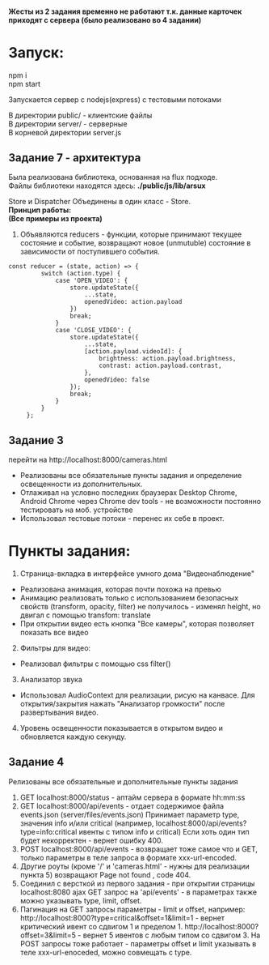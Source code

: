 #### Жесты из 2 задания временно не работают т.к. данные карточек приходят с сервера (было реализовано во 4 задании)

# Запуск: <br>
npm i <br>
npm start <br>

Запускается сервер с nodejs(express) с тестовыми потоками

В директории public/ - клиентские файлы <br>
В директории server/ - серверные <br>
В корневой директории server.js <br>

## **Задание 7** - архитектура
Была реализована библиотека, основанная на flux подходе. <br>
Файлы библиотеки находятся здесь: <b>./public/js/lib/arsux </b>

Store и Dispatcher Объединены в один класс - Store. <br>
<b>Принцип работы: </b> <br>
<b>(Все примеры из проекта)</b> <br>
1. Объявляются reducers - функции, которые принимают текущее состояние и событие, возвращают новое (unmutuble) состояние в зависимости от поступившего события. <br>

```    
const reducer = (state, action) => { 
         switch (action.type) {
             case 'OPEN_VIDEO': {
                 store.updateState({
                     ...state,
                     openedVideo: action.payload
                 })
                 break;
             }
             case 'CLOSE_VIDEO': {
                 store.updateState({
                     ...state,
                     [action.payload.videoId]: {
                         brightness: action.payload.brightness,
                         contrast: action.payload.contrast,
                     },
                     openedVideo: false
                 });
                 break;
             }
         }
     };
```

## **Задание 3**
перейти на http://localhost:8000/cameras.html

- Реализованы все обязательные пункты задания и определение освещенности из дополнительных.
- Отлаживал на условно последних браузерах Desktop Chrome, Android Chrome через Chrome dev tools - не возможности постоянно тестировать на моб. устройстве
- Использовал тестовые потоки - перенес их себе в проект.

# Пункты задания:
1. Страница-вкладка в интерфейсе умного дома "Видеонаблюдение"
 - Реализована анимация, которая почти похожа на превью
 - Анимацию реализовать только с использованием безопасных свойств (transform, opacity, filter)
 не получилось - изменял height, но двигал с помощью transfom: translate
 - При открытии видео есть кнопка "Все камеры", которая позволяет показать все видео

2. Фильтры для видео:
 - Реализовал фильтры с помощью css filter()
 
3. Анализатор звука
 - Использовал AudioContext для реализации, рисую на канвасе.
 Для открытия/закрытия нажать "Анализатор громкости" после развертывания видео.
 
4. Уровень освещенности показывается в открытом видео и обновляется каждую секунду.
 
## **Задание 4**


Релизованы все обязательные и дополнительные пункты задания
 
1. GET localhost:8000/status - аптайм сервера в формате hh:mm:ss
2. GET localhost:8000/api/events - отдает содержимое файла events.json (server/files/events.json)
Принимает параметр type, значения info и/или critical (например, localhost:8000/api/events?type=info:critical ивенты с типом info и critical)
Если хоть один тип будет некорректен - вернет ошибку 400.
3. POST localhost:8000/api/events - возвращает тоже самое что и GET, только параметры в теле запроса в формате xxx-url-encoded.
4. Другие роуты (кроме '/' и 'cameras.html' - нужны для реализации пункта 5) возвращают Page not found , code 404.
5. Соединил с версткой из первого задания - при открытии страницы localhost:8080 ajax GET запрос на 'api/events' - в параметрах также можно указывать type, limit, offset.
6. Пагинация на GET запросы параметры - limit и offset, например:
    http://localhost:8000?type=critical&offset=1&limit=1 - вернет критический ивент со сдвигом 1 и пределом 1.
    http://localhost:8000?offset=3&limit=5 - вернет 5 ивентов с любым типом со сдвигом 3.
На POST запросы тоже работает - параметры offset и limit указывать в теле xxx-url-enoceded, можно совмещать с type.

